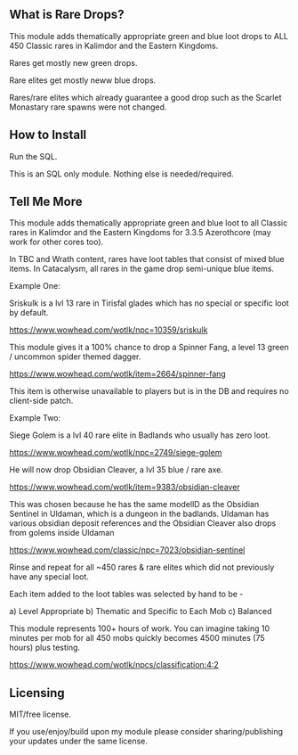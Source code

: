 ## What is Rare Drops?

This module adds thematically appropriate green and blue loot drops to ALL 450 Classic rares in Kalimdor and the Eastern Kingdoms.

Rares get mostly new green drops.

Rare elites get mostly neww blue drops.

Rares/rare elites which already guarantee a good drop such as the Scarlet Monastary rare spawns were not changed.

## How to Install

Run the SQL.

This is an SQL only module. Nothing else is needed/required.

## Tell Me More

This module adds thematically appropriate green and blue loot to all Classic rares in Kalimdor and the Eastern Kingdoms for 3.3.5 Azerothcore (may work for other cores too).

In TBC and Wrath content, rares have loot tables that consist of mixed blue items. In Catacalysm, all rares in the game drop semi-unique blue items.

Example One:

Sriskulk is a lvl 13 rare in Tirisfal glades which has no special or specific loot by default.

https://www.wowhead.com/wotlk/npc=10359/sriskulk

This module gives it a 100% chance to drop a Spinner Fang, a level 13 green / uncommon spider themed dagger.

https://www.wowhead.com/wotlk/item=2664/spinner-fang

This item is otherwise unavailable to players but is in the DB and requires no client-side patch.

Example Two: 

Siege Golem is a lvl 40 rare elite in Badlands who usually has zero loot.

https://www.wowhead.com/wotlk/npc=2749/siege-golem

He will now drop Obsidian Cleaver, a lvl 35 blue / rare axe.

https://www.wowhead.com/wotlk/item=9383/obsidian-cleaver

This was chosen because he has the same modelID as the Obsidian Sentinel in Uldaman, which is a dungeon in the badlands. Uldaman has various obsidian deposit references and the Obsidian Cleaver also drops from golems inside Uldaman

https://www.wowhead.com/classic/npc=7023/obsidian-sentinel

Rinse and repeat for all ~450 rares & rare elites which did not previously have any special loot.

Each item added to the loot tables was selected by hand to be -

a) Level Appropriate
b) Thematic and Specific to Each Mob
c) Balanced

This module represents 100+ hours of work. You can imagine taking 10 minutes per mob for all 450 mobs quickly becomes 4500 minutes (75 hours) plus testing.

https://www.wowhead.com/wotlk/npcs/classification:4:2

## Licensing

MIT/free license.

If you use/enjoy/build upon my module please consider sharing/publishing your updates under the same license.
